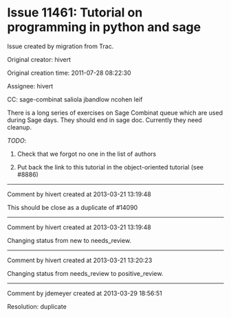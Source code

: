 # Issue 11461: Tutorial on programming in python and sage

Issue created by migration from Trac.

Original creator: hivert

Original creation time: 2011-07-28 08:22:30

Assignee: hivert

CC:  sage-combinat saliola jbandlow ncohen leif

There is a long series of exercises on Sage Combinat queue which are used during Sage days. They should end in sage doc. Currently they need cleanup. 

*TODO*:

1. Check that we forgot no one in the list of authors

2. Put back the link to this tutorial in the object-oriented tutorial (see #8886)


---

Comment by hivert created at 2013-03-21 13:19:48

This should be close as a duplicate of #14090


---

Comment by hivert created at 2013-03-21 13:19:48

Changing status from new to needs_review.


---

Comment by hivert created at 2013-03-21 13:20:23

Changing status from needs_review to positive_review.


---

Comment by jdemeyer created at 2013-03-29 18:56:51

Resolution: duplicate
